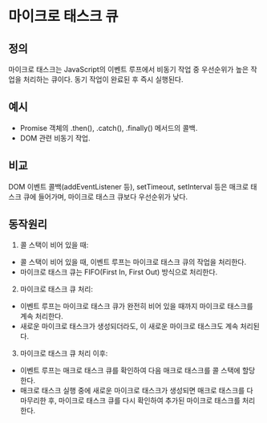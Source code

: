 # 마이크로 태스크 큐

## 정의
마이크로 태스크는 JavaScript의 이벤트 루프에서 비동기 작업 중 우선순위가 높은 작업을 처리하는 큐이다. 동기 작업이 완료된 후 즉시 실행된다.

## 예시
- Promise 객체의 .then(), .catch(), .finally() 메서드의 콜백.
- DOM 관련 비동기 작업.

## 비교
DOM 이벤트 콜백(addEventListener 등), setTimeout, setInterval 등은 매크로 태스크 큐에 들어가며, 마이크로 태스크 큐보다 우선순위가 낮다.


## 동작원리
1. 콜 스택이 비어 있을 때:
  - 콜 스택이 비어 있을 때, 이벤트 루프는 마이크로 태스크 큐의 작업을 처리한다. 
  - 마이크로 태스크 큐는 FIFO(First In, First Out) 방식으로 처리한다.


2. 마이크로 태스크 큐 처리:
  - 이벤트 루프는 마이크로 태스크 큐가 완전히 비어 있을 때까지 마이크로 태스크를 계속 처리한다. 
  - 새로운 마이크로 태스크가 생성되더라도, 이 새로운 마이크로 태스크도 계속 처리된다.

3. 마이크로 태스크 큐 처리 이후:
  - 이벤트 루프는 매크로 태스크 큐를 확인하여 다음 매크로 태스크를 콜 스택에 할당한다.
  - 매크로 태스크 실행 중에 새로운 마이크로 태스크가 생성되면 매크로 태스크를 다 마무리한 후, 마이크로 태스크 큐를 다시 확인하여 추가된 마이크로 태스크를 처리한다.